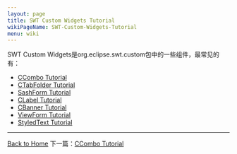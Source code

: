 ```yaml
---
layout: page
title: SWT Custom Widgets Tutorial
wikiPageName: SWT-Custom-Widgets-Tutorial
menu: wiki
---
```

SWT Custom Widgets是org.eclipse.swt.custom包中的一些组件，最常见的有：

* [CCombo Tutorial](http://ecsoya.github.io/eclipse.tutorial/wiki/CCombo-Tutorial)
* [CTabFolder Tutorial](http://ecsoya.github.io/eclipse.tutorial/wiki/CTabFolder-Tutorial)
* [SashForm Tutorial](http://ecsoya.github.io/eclipse.tutorial/wiki/SashForm-Tutorial)
* [CLabel Tutorial](http://ecsoya.github.io/eclipse.tutorial/wiki/CLabel-Tutorial)
* [CBanner Tutorial](http://ecsoya.github.io/eclipse.tutorial/wiki/CBanner-Tutorial)
* [ViewForm Tutorial](http://ecsoya.github.io/eclipse.tutorial/wiki/ViewForm-Tutorial)
* [StyledText Tutorial](http://ecsoya.github.io/eclipse.tutorial/wiki/StyledText-Tutorial)

***
[Back to Home]({{site.baseurl}}/eclipse.tutorial/wiki/)  下一篇：[CCombo Tutorial](http://ecsoya.github.io/eclipse.tutorial/wiki/CCombo-Tutorial)
